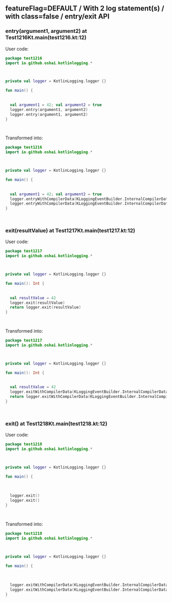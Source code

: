 ## featureFlag=DEFAULT / With 2 log statement(s) / with class=false / entry/exit API



###  entry(argument1, argument2) at Test1216Kt.main(test1216.kt:12)

User code:
```kotlin
package test1216
import io.github.oshai.kotlinlogging.*



private val logger = KotlinLogging.logger {}

fun main() {
  
  
  val argument1 = 42; val argument2 = true
  logger.entry(argument1, argument2)
  logger.entry(argument1, argument2)
}




```
  
Transformed into:
```kotlin
package test1216
import io.github.oshai.kotlinlogging.*



private val logger = KotlinLogging.logger {}

fun main() {
  
  
  val argument1 = 42; val argument2 = true
  logger.entryWithCompilerData(KLoggingEventBuilder.InternalCompilerData(messageTemplate = "entry(argument1, argument2)", className = "test1216.Test1216Kt", methodName = "main", fileName = "test1216.kt", lineNumber = 12))
  logger.entryWithCompilerData(KLoggingEventBuilder.InternalCompilerData(messageTemplate = "entry(argument1, argument2)", className = "test1216.Test1216Kt", methodName = "main", fileName = "test1216.kt", lineNumber = 13))
}




```

###  exit(resultValue) at Test1217Kt.main(test1217.kt:12)

User code:
```kotlin
package test1217
import io.github.oshai.kotlinlogging.*



private val logger = KotlinLogging.logger {}

fun main(): Int {
  
  
  val resultValue = 42
  logger.exit(resultValue)
  return logger.exit(resultValue)
}




```
  
Transformed into:
```kotlin
package test1217
import io.github.oshai.kotlinlogging.*



private val logger = KotlinLogging.logger {}

fun main(): Int {
  
  
  val resultValue = 42
  logger.exitWithCompilerData(KLoggingEventBuilder.InternalCompilerData(messageTemplate = "exit(resultValue)", className = "test1217.Test1217Kt", methodName = "main", fileName = "test1217.kt", lineNumber = 12))
  return logger.exitWithCompilerData(KLoggingEventBuilder.InternalCompilerData(messageTemplate = "exit(resultValue)", className = "test1217.Test1217Kt", methodName = "main", fileName = "test1217.kt", lineNumber = 13))
}




```

###  exit() at Test1218Kt.main(test1218.kt:12)

User code:
```kotlin
package test1218
import io.github.oshai.kotlinlogging.*



private val logger = KotlinLogging.logger {}

fun main() {
  
  
  
  logger.exit()
  logger.exit()
}




```
  
Transformed into:
```kotlin
package test1218
import io.github.oshai.kotlinlogging.*



private val logger = KotlinLogging.logger {}

fun main() {
  
  
  
  logger.exitWithCompilerData(KLoggingEventBuilder.InternalCompilerData(className = "test1218.Test1218Kt", methodName = "main", fileName = "test1218.kt", lineNumber = 12))
  logger.exitWithCompilerData(KLoggingEventBuilder.InternalCompilerData(className = "test1218.Test1218Kt", methodName = "main", fileName = "test1218.kt", lineNumber = 13))
}




```
